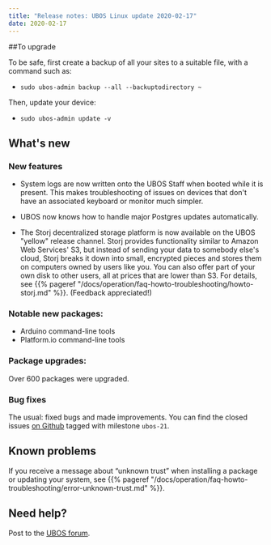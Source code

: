 ```yaml
---
title: "Release notes: UBOS Linux update 2020-02-17"
date: 2020-02-17
---
```



##To upgrade

To be safe, first create a backup of all your sites to a suitable file, with a
command such as:

* ``sudo ubos-admin backup --all --backuptodirectory ~``

Then, update your device:

* ``sudo ubos-admin update -v``

## What's new

### New features

* System logs are now written onto the UBOS Staff when booted while it is present. This
  makes troubleshooting of issues on devices that don't have an associated keyboard or
  monitor much simpler.

* UBOS now knows how to handle major Postgres updates automatically.

* The Storj decentralized storage platform is now available on the UBOS "yellow"
  release channel. Storj provides functionality similar to Amazon Web Services' S3,
  but instead of sending your data to somebody else's cloud, Storj breaks it down into
  small, encrypted pieces and stores them on computers owned by users like you. You can
  also offer part of your own disk to other users, all at prices that are lower than
  S3. For details, see {{% pageref "/docs/operation/faq-howto-troubleshooting/howto-storj.md" %}}. (Feedback
  appreciated!)

### Notable new packages:

* Arduino command-line tools
* Platform.io command-line tools

### Package upgrades:

Over 600 packages were upgraded.

### Bug fixes

The usual: fixed bugs and made improvements. You can find the closed issues
[on Github](https://github.com/uboslinux/) tagged with milestone ``ubos-21``.

## Known problems

If you receive a message about “unknown trust” when installing a package or updating
your system, see {{% pageref "/docs/operation/faq-howto-troubleshooting/error-unknown-trust.md" %}}.

## Need help?

Post to the [UBOS forum](https://forum.ubos.net/).

